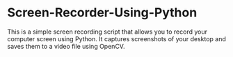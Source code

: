 # Screen-Recorder-Using-Python
This is a simple screen recording script that allows you to record your computer screen using Python. It captures screenshots of your desktop and saves them to a video file using OpenCV.
